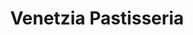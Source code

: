 ---
title: "Venetzia Pastisseria"
url: /sant-andreu-de-la-barca/venetzia-pastisseria/
shop: Konditorei
---